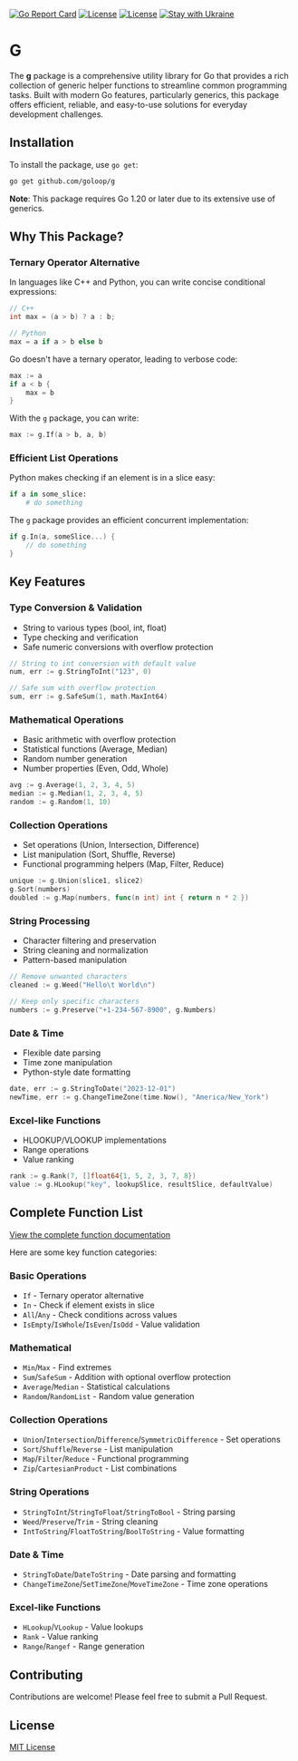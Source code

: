 [![Go Report Card](https://goreportcard.com/badge/github.com/goloop/g)](https://goreportcard.com/report/github.com/goloop/g) [![License](https://img.shields.io/badge/godoc-A+-brightgreen?style=flat)](https://godoc.org/github.com/goloop/g) [![License](https://img.shields.io/badge/license-MIT-brightgreen?style=flat)](https://github.com/goloop/g/blob/master/LICENSE) [![Stay with Ukraine](https://img.shields.io/static/v1?label=Stay%20with&message=Ukraine%20♥&color=ffD700&labelColor=0057B8&style=flat)](https://u24.gov.ua/)

# G

The **g** package is a comprehensive utility library for Go that provides a rich collection of generic helper functions to streamline common programming tasks. Built with modern Go features, particularly generics, this package offers efficient, reliable, and easy-to-use solutions for everyday development challenges.

## Installation

To install the package, use `go get`:

```bash
go get github.com/goloop/g
```

**Note**: This package requires Go 1.20 or later due to its extensive use of generics.

## Why This Package?

### Ternary Operator Alternative
In languages like C++ and Python, you can write concise conditional expressions:

```cpp
// C++
int max = (a > b) ? a : b;

// Python
max = a if a > b else b
```

Go doesn't have a ternary operator, leading to verbose code:

```go
max := a
if a < b {
    max = b
}
```

With the `g` package, you can write:

```go
max := g.If(a > b, a, b)
```

### Efficient List Operations
Python makes checking if an element is in a slice easy:

```python
if a in some_slice:
    # do something
```

The `g` package provides an efficient concurrent implementation:

```go
if g.In(a, someSlice...) {
    // do something
}
```

## Key Features

### Type Conversion & Validation
- String to various types (bool, int, float)
- Type checking and verification
- Safe numeric conversions with overflow protection

```go
// String to int conversion with default value
num, err := g.StringToInt("123", 0)

// Safe sum with overflow protection
sum, err := g.SafeSum(1, math.MaxInt64)
```

### Mathematical Operations
- Basic arithmetic with overflow protection
- Statistical functions (Average, Median)
- Random number generation
- Number properties (Even, Odd, Whole)

```go
avg := g.Average(1, 2, 3, 4, 5)
median := g.Median(1, 2, 3, 4, 5)
random := g.Random(1, 10)
```

### Collection Operations
- Set operations (Union, Intersection, Difference)
- List manipulation (Sort, Shuffle, Reverse)
- Functional programming helpers (Map, Filter, Reduce)

```go
unique := g.Union(slice1, slice2)
g.Sort(numbers)
doubled := g.Map(numbers, func(n int) int { return n * 2 })
```

### String Processing
- Character filtering and preservation
- String cleaning and normalization
- Pattern-based manipulation

```go
// Remove unwanted characters
cleaned := g.Weed("Hello\t World\n")

// Keep only specific characters
numbers := g.Preserve("+1-234-567-8900", g.Numbers)
```

### Date & Time
- Flexible date parsing
- Time zone manipulation
- Python-style date formatting

```go
date, err := g.StringToDate("2023-12-01")
newTime, err := g.ChangeTimeZone(time.Now(), "America/New_York")
```

### Excel-like Functions
- HLOOKUP/VLOOKUP implementations
- Range operations
- Value ranking

```go
rank := g.Rank(7, []float64{1, 5, 2, 3, 7, 8})
value := g.HLookup("key", lookupSlice, resultSlice, defaultValue)
```

## Complete Function List

[View the complete function documentation](https://pkg.go.dev/github.com/goloop/g)

Here are some key function categories:

### Basic Operations
- `If` - Ternary operator alternative
- `In` - Check if element exists in slice
- `All`/`Any` - Check conditions across values
- `IsEmpty`/`IsWhole`/`IsEven`/`IsOdd` - Value validation

### Mathematical
- `Min`/`Max` - Find extremes
- `Sum`/`SafeSum` - Addition with optional overflow protection
- `Average`/`Median` - Statistical calculations
- `Random`/`RandomList` - Random value generation

### Collection Operations
- `Union`/`Intersection`/`Difference`/`SymmetricDifference` - Set operations
- `Sort`/`Shuffle`/`Reverse` - List manipulation
- `Map`/`Filter`/`Reduce` - Functional programming
- `Zip`/`CartesianProduct` - List combinations

### String Operations
- `StringToInt`/`StringToFloat`/`StringToBool` - String parsing
- `Weed`/`Preserve`/`Trim` - String cleaning
- `IntToString`/`FloatToString`/`BoolToString` - Value formatting

### Date & Time
- `StringToDate`/`DateToString` - Date parsing and formatting
- `ChangeTimeZone`/`SetTimeZone`/`MoveTimeZone` - Time zone operations

### Excel-like Functions
- `HLookup`/`VLookup` - Value lookups
- `Rank` - Value ranking
- `Range`/`Rangef` - Range generation

## Contributing

Contributions are welcome! Please feel free to submit a Pull Request.

## License

[MIT License](LICENSE)

